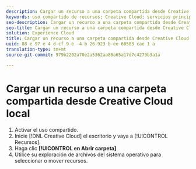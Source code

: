 ```yaml
---
description: Cargar un recurso a una carpeta compartida desde Creative Cloud local.
keywords: uso compartido de recursos; Creative Cloud; servicios principales
seo-description: Cargar un recurso a una carpeta compartida desde Creative Cloud local.
seo-title: Cargar un recurso a una carpeta compartida desde Creative Cloud local
solution: Experience Cloud
title: Cargar un recurso a una carpeta compartida desde Creative Cloud local
uuid: 88 e 97 e 4 d-cf 9 e -4 b 26-923 b-ee 60583 cae 1 a
translation-type: tm+mt
source-git-commit: 979b2202a70e2a5362aa86a65a17d7c4279b3a1a

---
```



# Cargar un recurso a una carpeta compartida desde Creative Cloud local

1. Activar el uso compartido.
1. Inicie [!DNL Creative Cloud] el escritorio y vaya a [!UICONTROL Recursos].
1. Haga clic **[!UICONTROL en Abrir carpeta]**.
1. Utilice su exploración de archivos del sistema operativo para seleccionar o mover recursos.
